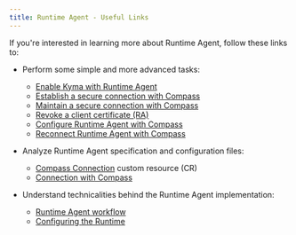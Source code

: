 ```yaml
---
title: Runtime Agent - Useful Links
---
```


If you're interested in learning more about Runtime Agent, follow these links to:

- Perform some simple and more advanced tasks:

    - [Enable Kyma with Runtime Agent](https://kyma-project.io/#/application-connector-manager/user/02-20-enable-kyma-with-runtime-agent)
    - [Establish a secure connection with Compass](../../03-tutorials/00-application-connectivity/ra-01-establish-secure-connection-with-compass.md)
    - [Maintain a secure connection with Compass](../../03-tutorials/00-application-connectivity/ra-02-maintain-secure-connection-with-compass.md)
    - [Revoke a client certificate (RA)](../../03-tutorials/00-application-connectivity/ra-03-revoke-client-certificate.md)
    - [Configure Runtime Agent with Compass](../../03-tutorials/00-application-connectivity/ra-04-configure-runtime-agent-with-compass.md)
    - [Reconnect Runtime Agent with Compass](../../03-tutorials/00-application-connectivity/ra-05-reconnect-runtime-agent-with-compass.md)
    
- Analyze Runtime Agent specification and configuration files:

    - [Compass Connection](../../05-technical-reference/00-custom-resources/ra-01-compassconnection.md) custom resource (CR)
    - [Connection with Compass](../../05-technical-reference/00-configuration-parameters/ra-01-connection-with-compass.md) 

- Understand technicalities behind the Runtime Agent implementation:

    - [Runtime Agent workflow](../../05-technical-reference/00-architecture/ra-01-runtime-agent-workflow.md)
    - [Configuring the Runtime](../../05-technical-reference/ra-01-configuring-runtime.md)